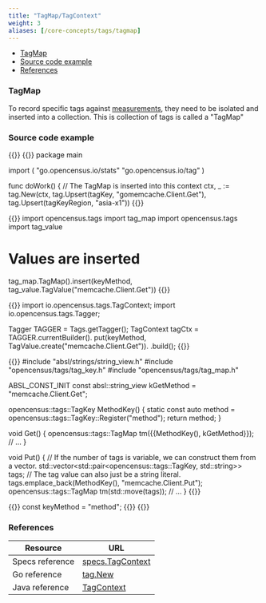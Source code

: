 ```yaml
---
title: "TagMap/TagContext"
weight: 3
aliases: [/core-concepts/tags/tagmap]
---
```


- [TagMap](#tagmap)
- [Source code example](#source-code-example)
- [References](#references)


### TagMap
To record specific tags against [measurements](/stats/measurement), they need to be isolated and inserted into a collection.
This is collection of tags is called a "TagMap"

### Source code example
{{<tabs Go Python Java CplusPlus NodeJS>}}
{{<highlight go>}}
package main

import (
	"go.opencensus.io/stats"
	"go.opencensus.io/tag"
)

func doWork() {
	// The TagMap is inserted into this context
	ctx, _ := tag.New(ctx,
		tag.Upsert(tagKey, "gomemcache.Client.Get"),
		tag.Upsert(tagKeyRegion, "asia-x1"))
{{</highlight>}}

{{<highlight python>}}
import opencensus.tags import tag_map
import opencensus.tags import tag_value

# Values are inserted 
tag_map.TagMap().insert(keyMethod, tag_value.TagValue("memcache.Client.Get"))
{{</highlight>}}

{{<highlight java>}}
import io.opencensus.tags.TagContext;
import io.opencensus.tags.Tagger;

Tagger TAGGER = Tags.getTagger();
TagContext tagCtx = TAGGER.currentBuilder().
                put(keyMethod, TagValue.create("memcache.Client.Get")).
                .build();
{{</highlight>}}

{{<highlight cpp>}}
#include "absl/strings/string_view.h"
#include "opencensus/tags/tag_key.h"
#include "opencensus/tags/tag_map.h"

ABSL_CONST_INIT const absl::string_view kGetMethod = "memcache.Client.Get";

opencensus::tags::TagKey MethodKey() {
  static const auto method = opencensus::tags::TagKey::Register("method");
  return method;
}

void Get() {
  opencensus::tags::TagMap tm({{MethodKey(), kGetMethod}});
  // ...
}

void Put() {
  // If the number of tags is variable, we can construct them from a vector.
  std::vector<std::pair<opencensus::tags::TagKey, std::string>> tags;
  // The tag value can also just be a string literal.
  tags.emplace_back(MethodKey(), "memcache.Client.Put");
  opencensus::tags::TagMap tm(std::move(tags));
  // ...
}
{{</highlight>}}

{{<highlight nodejs>}}
const keyMethod = "method";
{{</highlight>}}
{{</tabs>}}

### References

Resource|URL
---|---
Specs reference|[specs.TagContext](https://github.com/census-instrumentation/opencensus-specs/blob/master/tags/TagMap.md#tagmap)
Go reference|[tag.New](https://godoc.org/go.opencensus.io/tag#New)
Java reference|[TagContext](https://static.javadoc.io/io.opencensus/opencensus-api/0.16.1/io/opencensus/tags/TagContext.html)
